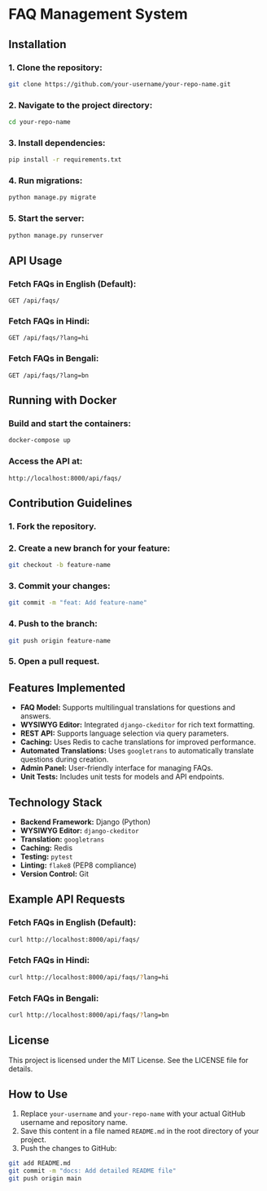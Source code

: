 # FAQ Management System

## Installation

### 1. Clone the repository:
```bash
git clone https://github.com/your-username/your-repo-name.git
```

### 2. Navigate to the project directory:
```bash
cd your-repo-name
```

### 3. Install dependencies:
```bash
pip install -r requirements.txt
```

### 4. Run migrations:
```bash
python manage.py migrate
```

### 5. Start the server:
```bash
python manage.py runserver
```

## API Usage

### Fetch FAQs in English (Default):
```http
GET /api/faqs/
```

### Fetch FAQs in Hindi:
```http
GET /api/faqs/?lang=hi
```

### Fetch FAQs in Bengali:
```http
GET /api/faqs/?lang=bn
```

## Running with Docker

### Build and start the containers:
```bash
docker-compose up
```

### Access the API at:
```
http://localhost:8000/api/faqs/
```

## Contribution Guidelines

### 1. Fork the repository.

### 2. Create a new branch for your feature:
```bash
git checkout -b feature-name
```

### 3. Commit your changes:
```bash
git commit -m "feat: Add feature-name"
```

### 4. Push to the branch:
```bash
git push origin feature-name
```

### 5. Open a pull request.

## Features Implemented
- **FAQ Model:** Supports multilingual translations for questions and answers.
- **WYSIWYG Editor:** Integrated `django-ckeditor` for rich text formatting.
- **REST API:** Supports language selection via query parameters.
- **Caching:** Uses Redis to cache translations for improved performance.
- **Automated Translations:** Uses `googletrans` to automatically translate questions during creation.
- **Admin Panel:** User-friendly interface for managing FAQs.
- **Unit Tests:** Includes unit tests for models and API endpoints.

## Technology Stack
- **Backend Framework:** Django (Python)
- **WYSIWYG Editor:** `django-ckeditor`
- **Translation:** `googletrans`
- **Caching:** Redis
- **Testing:** `pytest`
- **Linting:** `flake8` (PEP8 compliance)
- **Version Control:** Git

## Example API Requests

### Fetch FAQs in English (Default):
```bash
curl http://localhost:8000/api/faqs/
```

### Fetch FAQs in Hindi:
```bash
curl http://localhost:8000/api/faqs/?lang=hi
```

### Fetch FAQs in Bengali:
```bash
curl http://localhost:8000/api/faqs/?lang=bn
```

## License
This project is licensed under the MIT License. See the LICENSE file for details.

## How to Use
1. Replace `your-username` and `your-repo-name` with your actual GitHub username and repository name.
2. Save this content in a file named `README.md` in the root directory of your project.
3. Push the changes to GitHub:
```bash
git add README.md
git commit -m "docs: Add detailed README file"
git push origin main
